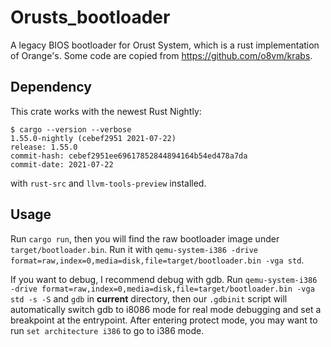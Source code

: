 # Orusts_bootloader

A legacy BIOS bootloader for Orust System, which is a rust implementation of Orange's. Some code are copied from https://github.com/o8vm/krabs.

## Dependency

This crate works with the newest Rust Nightly:

```
$ cargo --version --verbose
1.55.0-nightly (cebef2951 2021-07-22)
release: 1.55.0
commit-hash: cebef2951ee69617852844894164b54ed478a7da
commit-date: 2021-07-22
```

with `rust-src` and `llvm-tools-preview` installed.

## Usage

Run `cargo run`, then you will find the raw bootloader image under `target/bootloader.bin`. Run it with `qemu-system-i386 -drive format=raw,index=0,media=disk,file=target/bootloader.bin -vga std`.

If you want to debug, I recommend debug with gdb. Run `qemu-system-i386 -drive format=raw,index=0,media=disk,file=target/bootloader.bin -vga std -s -S` and `gdb` in **current** directory, then our `.gdbinit` script will automatically switch gdb to i8086 mode for real mode debugging and set a breakpoint at the entrypoint. After entering protect mode, you may want to run `set architecture i386` to go to i386 mode.

